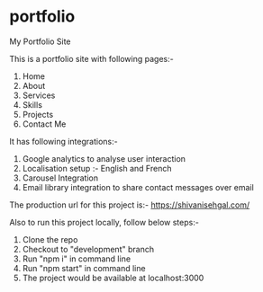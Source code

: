 # portfolio
My Portfolio Site


This is a portfolio site with following pages:-
1) Home
2) About
3) Services
4) Skills
5) Projects
6) Contact Me

It has following integrations:-
1) Google analytics to analyse user interaction
2) Localisation setup :- English and French
3) Carousel Integration
4) Email library integration to share contact messages over email

The production url for this project is:- https://shivanisehgal.com/

Also to run this project locally, follow below steps:-

1) Clone the repo
2) Checkout to "development" branch
3) Run "npm i" in command line
4) Run "npm start" in command line
5) The project would be available at localhost:3000
